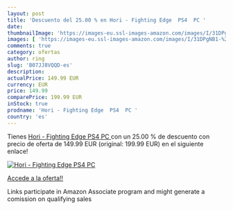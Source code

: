 ```yaml
---
layout: post
title: 'Descuento del 25.00 % en Hori - Fighting Edge  PS4  PC '
date: 
thumbnailImage: 'https://images-eu.ssl-images-amazon.com/images/I/31DPgNB1-%2BL._SL200_.jpg'
images: [ 'https://images-eu.ssl-images-amazon.com/images/I/31DPgNB1-%2BL._SL200_.jpg' ]
comments: true
category: ofertas
author: ring
slug: 'B07JJ8VQQD-es'
description:
actualPrice: 149.99 EUR
currency: EUR
price: 149.99
comparePrice: 199.99 EUR
inStock: true
prodname: 'Hori - Fighting Edge  PS4  PC '
country: 'es'
---
```


Tienes [Hori - Fighting Edge  PS4  PC ](https://www.amazon.es/dp/B07JJ8VQQD/?tag=tolees-21) con un 25.00 % de descuento con precio de oferta de 149.99 EUR (original: 199.99 EUR) en el siguiente enlace!

[![Hori - Fighting Edge  PS4  PC ](https://images-eu.ssl-images-amazon.com/images/I/31DPgNB1-%2BL._SL200_.jpg)](https://www.amazon.es/dp/B07JJ8VQQD/?tag=tolees-21)

[Accede a la oferta!!](https://www.amazon.es/dp/B07JJ8VQQD/?tag=tolees-21)

Links participate in Amazon Associate program and might generate a comission on qualifying sales


